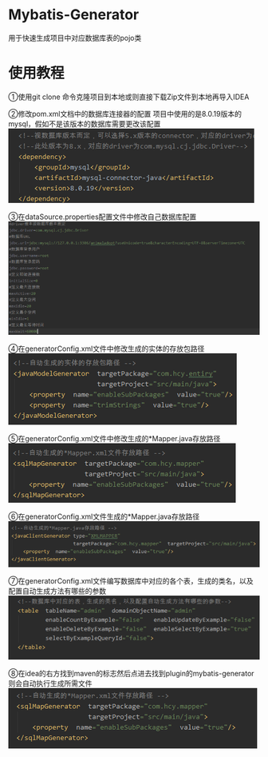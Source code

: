 # Mybatis-Generator

用于快速生成项目中对应数据库表的pojo类

# 使用教程

①使用git clone 命令克隆项目到本地或则直接下载Zip文件到本地再导入IDEA

②修改pom.xml文档中的数据库连接器的配置
项目中使用的是8.0.19版本的mysql，假如不是该版本的数据库需要更改该配置
![image](https://github.com/cindily/Mybatis-Generator/blob/master/MybatisDataGenerator/picture/1.png)

③在dataSource.properties配置文件中修改自己数据库配置
![image](https://github.com/cindily/Mybatis-Generator/blob/master/MybatisDataGenerator/picture/2.png)

④在generatorConfig.xml文件中修改生成的实体的存放包路径
![image](https://github.com/cindily/Mybatis-Generator/blob/master/MybatisDataGenerator/picture/3.png)

⑤在generatorConfig.xml文件中修改生成的*Mapper.java存放路径
![image](https://github.com/cindily/Mybatis-Generator/blob/master/MybatisDataGenerator/picture/4.png)

⑥在generatorConfig.xml文件生成的*Mapper.java存放路径
![image](https://github.com/cindily/Mybatis-Generator/blob/master/MybatisDataGenerator/picture/5.png)

⑦在generatorConfig.xml文件编写数据库中对应的各个表，生成的类名，以及配置自动生成方法有哪些的参数
![image](https://github.com/cindily/Mybatis-Generator/blob/master/MybatisDataGenerator/picture/6.png)

⑧在idea的右方找到maven的标志然后点进去找到plugin的mybatis-generator则会自动执行生成所需文件
![image](https://github.com/cindily/Mybatis-Generator/blob/master/MybatisDataGenerator/picture/7.png)




